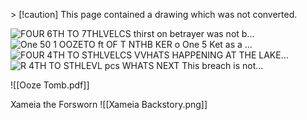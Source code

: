 \> [!caution] This page contained a drawing which was not converted.   

![FOUR 6TH TO 7THLVELCS thirst on betrayer was not b...](Exported%20image%2020251029112930-0.png) ![One 50 1 OOZETO ft OF T NTHB KER o One 5 Ket as a ...](Exported%20image%2020251029112931-1.png) ![FOUR 4TH TO STHLVELCS VVHATS HAPPENING AT THE LAKE...](Exported%20image%2020251029112933-2.png) ![R 4TH TO STHLEVL pcs WHATS NEXT This breach is not...](Exported%20image%2020251029112935-3.png)

![[Ooze Tomb.pdf]]

Xameia the Forsworn
![[Xameia Backstory.png]]
